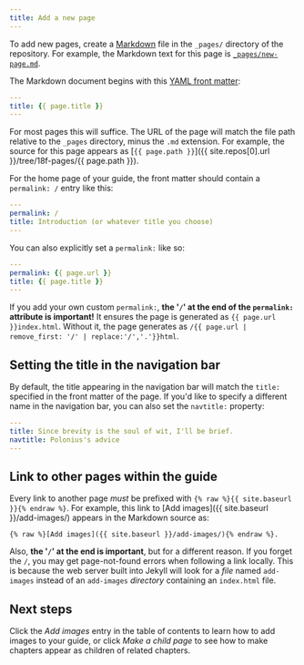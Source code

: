 ```yaml
---
title: Add a new page
---
```

To add new pages, create a 
[Markdown](http://daringfireball.net/projects/markdown/syntax) file in the
`_pages/` directory of the repository. For example, the Markdown text for
this page is
[`_pages/new-page.md`](https://github.com/18F/guides-template/blob/18f-pages/_pages/add-a-new-page.md).

The Markdown document begins with this [YAML front
matter](http://jekyllrb.com/docs/frontmatter/):

```yaml
---
title: {{ page.title }}
---
```

For most pages this will suffice. The URL of the page will match the file path
relative to the `_pages` directory, minus the `.md` extension. For example,
the source for this page appears as
[`{{ page.path }}`]({{ site.repos[0].url }}/tree/18f-pages/{{ page.path }}).

For the home page of your guide, the front matter should contain a
`permalink: /` entry like this:

```yaml
---
permalink: /
title: Introduction (or whatever title you choose)
---
```

You can also explicitly set a `permalink:` like so:

```yaml
---
permalink: {{ page.url }}
title: {{ page.title }}
---
```

If you add your own custom `permalink:`, **the '`/`' at the end of the
`permalink:` attribute is important!** It ensures the page is generated as
`{{ page.url }}index.html`. Without it, the page generates as
`/{{ page.url | remove_first: '/' | replace:'/','.'}}html`.

## Setting the title in the navigation bar

By default, the title appearing in the navigation bar will match the `title:`
specified in the front matter of the page. If you'd like to specify a
different name in the navigation bar, you can also set the `navtitle:`
property:

```yaml
---
title: Since brevity is the soul of wit, I'll be brief.
navtitle: Polonius's advice
---
```

## Link to other pages within the guide

Every link to another page _must_ be prefixed with
`{% raw %}{{ site.baseurl }}{% endraw %}`. For example,
this link to [Add images]({{ site.baseurl }}/add-images/)
appears in the Markdown source as:

```
{% raw %}[Add images]({{ site.baseurl }}/add-images/){% endraw %}.
```

Also, **the '`/`' at the end is important**, but for a different reason. If
you forget the `/`, you may get page-not-found errors when following a link
locally. This is because the web server built into Jekyll will look for a
_file_ named `add-images` instead of an `add-images` _directory_ containing an
`index.html` file.

## Next steps

Click the _Add images_ entry in the table of contents to learn how
to add images to your guide, or click _Make a child page_ to see how to
make chapters appear as children of related chapters.
